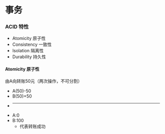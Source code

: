 # 事务

### ACID 特性

* Atomicity 原子性
* Consistency 一致性
* Isolation 隔离性
* Durability 持久性

#### Atomicity 原子性

由A向转账50元（两次操作，不可分割）
* A(50)-50
* B(50)+50
* ----
* A:0
* B:100
  * 代表转账成功
